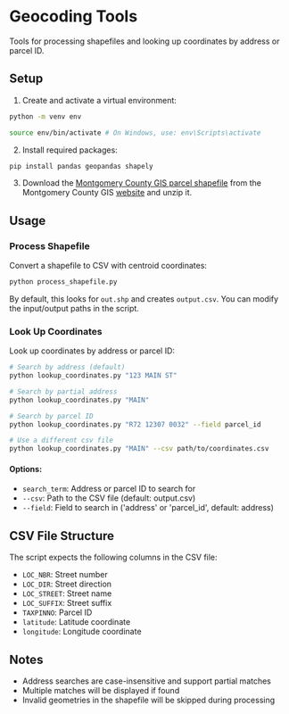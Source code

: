# Geocoding Tools

Tools for processing shapefiles and looking up coordinates by address or parcel ID.

## Setup

1. Create and activate a virtual environment:

```bash
python -m venv env

source env/bin/activate # On Windows, use: env\Scripts\activate
```

2. Install required packages:

```bash
pip install pandas geopandas shapely
```

3. Download the [Montgomery County GIS parcel shapefile](https://go.mcohio.org/embed/auditor/downloads/Shape_files/SHAPEFILE_PARCELLINES_ROW_OLDLOT.zip) from the Montgomery County GIS [website](https://www.mcohio.org/631/GIS-Downloads) and unzip it.

## Usage

### Process Shapefile

Convert a shapefile to CSV with centroid coordinates:

```bash
python process_shapefile.py
```


By default, this looks for `out.shp` and creates `output.csv`. You can modify the input/output paths in the script.

### Look Up Coordinates

Look up coordinates by address or parcel ID:

```bash
# Search by address (default)
python lookup_coordinates.py "123 MAIN ST"

# Search by partial address
python lookup_coordinates.py "MAIN"

# Search by parcel ID
python lookup_coordinates.py "R72 12307 0032" --field parcel_id

# Use a different csv file
python lookup_coordinates.py "MAIN" --csv path/to/coordinates.csv
```


#### Options:
- `search_term`: Address or parcel ID to search for
- `--csv`: Path to the CSV file (default: output.csv)
- `--field`: Field to search in ('address' or 'parcel_id', default: address)

## CSV File Structure

The script expects the following columns in the CSV file:
- `LOC_NBR`: Street number
- `LOC_DIR`: Street direction
- `LOC_STREET`: Street name
- `LOC_SUFFIX`: Street suffix
- `TAXPINNO`: Parcel ID
- `latitude`: Latitude coordinate
- `longitude`: Longitude coordinate

## Notes

- Address searches are case-insensitive and support partial matches
- Multiple matches will be displayed if found
- Invalid geometries in the shapefile will be skipped during processing